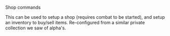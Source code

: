 Shop commands

This can be used to setup a shop (requires combat to be started), and setup an inventory to buy/sell items. Re-configured from a similar private collection we saw of alpha's. 